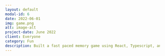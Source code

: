 ```yaml
---
layout: default
modal-id: 6
date: 2022-06-01
img: game.png
alt: image-alt
project-date: June 2022
client: Everyone
category: Fun
description: Built a fast paced memory game using React, Typescript, and Firebase. The basis of the game is to reveal all the matching cards pair by pair before the time runs up. Highscores are stored for users who login.
---
```

